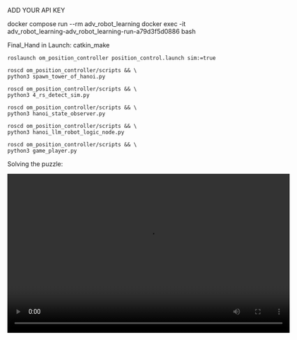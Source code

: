 ADD YOUR API KEY

docker compose run --rm adv_robot_learning 
 docker exec -it adv_robot_learning-adv_robot_learning-run-a79d3f5d0886 bash

Final_Hand in Launch: 
   catkin_make

    roslaunch om_position_controller position_control.launch sim:=true

    roscd om_position_controller/scripts && \
    python3 spawn_tower_of_hanoi.py 

    roscd om_position_controller/scripts && \
    python3 4_rs_detect_sim.py 

    roscd om_position_controller/scripts && \
    python3 hanoi_state_observer.py

    roscd om_position_controller/scripts && \
    python3 hanoi_llm_robot_logic_node.py 

    roscd om_position_controller/scripts && \
    python3 game_player.py 
    
Solving the puzzle:


<video width="640" height="360" controls>
  <source src="https://raw.githubusercontent.com/joshuagoettlich/adv_robot_learning_1/gasping/ARL_25_noetic_packages/another_solve_fast.mp4" type="video/mp4">
  Your browser does not support the video tag.
</video>
